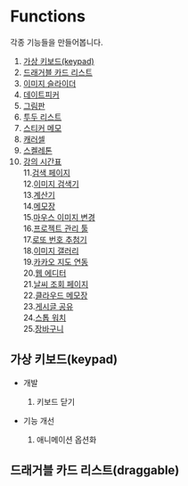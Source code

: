 # Functions
각종 기능들을 만들어봅니다.   

1. [가상 키보드(keypad)](#가상-키보드keypad)
2. [드래거블 카드 리스트](#드래거블-카드-리스트draggable)
3. [이미지 슬라이더]()  
4. [데이트피커]()  
5. [그림판]()  
6. [투두 리스트]()  
7. [스티커 메모]()  
8. [캐러셀]()  
9.  [스켈레톤]()  
10. [강의 시간표]()  
11.[검색 페이지]()  
12.[이미지 검색기]()  
13.[계산기]()  
14.[메모장]()   
15.[마우스 이미지 변경]()  
16.[프로젝트 관리 툴]()  
17.[로또 번호 추첨기]()  
18.[이미지 갤러리]()  
19.[카카오 지도 연동]()  
20.[웹 에디터]()  
21.[날씨 조회 페이지]()  
22.[클라우드 메모장]()  
23.[게시글 공유]()  
24.[스톱 워치]()  
25.[장바구니]()  

## 가상 키보드(keypad)
- 개발
  1. 키보드 닫기


- 기능 개선
  1. 애니메이션 옵션화

## 드래거블 카드 리스트(draggable)

